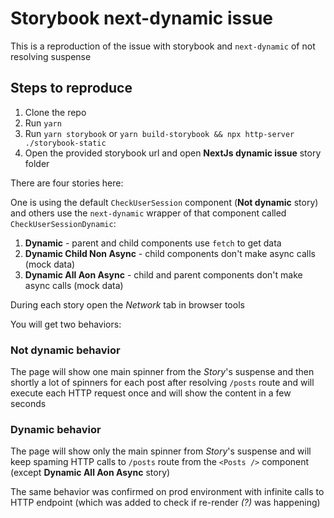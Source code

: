 # Storybook next-dynamic issue

This is a reproduction of the issue with storybook and `next-dynamic` of not resolving suspense

## Steps to reproduce

1. Clone the repo
2. Run `yarn`
3. Run `yarn storybook`
   or `yarn build-storybook && npx http-server ./storybook-static`
4. Open the provided storybook url and open **NextJs dynamic issue** story folder

There are four stories here:

One is using the default `CheckUserSession` component (**Not dynamic** story) and others use the `next-dynamic` wrapper of that component called `CheckUserSessionDynamic`:

1. **Dynamic** - parent and child components use `fetch` to get data
2. **Dynamic Child Non Async** - child components don't make async calls (mock data)
3. **Dynamic All Aon Async** - child and parent components don't make async calls (mock data)

During each story open the _Network_ tab in browser tools

You will get two behaviors:

### Not dynamic behavior

The page will show one main spinner from the _Story_'s suspense and then shortly a lot of spinners for each post after resolving `/posts` route and will execute each HTTP request once and will show the content in a few seconds

### Dynamic behavior

The page will show only the main spinner from _Story_'s suspense and will keep spaming HTTP calls to `/posts` route from the `<Posts />` component (except **Dynamic All Aon Async** story)

The same behavior was confirmed on prod environment with infinite calls to HTTP endpoint (which was added to check if re-render _(?)_ was happening)
